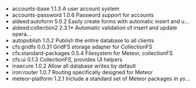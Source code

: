 - accounts-base          1.1.3  A user account system
- accounts-password      1.0.6  Password support for accounts
- aldeed:autoform        5.0.2  Easily create forms with automatic insert and u...
- aldeed:collection2     2.3.1* Automatic validation of insert and update opera...
- autopublish            1.0.2  Publish the entire database to all clients
- cfs:gridfs             0.0.31  GridFS storage adapter for CollectionFS
- cfs:standard-packages  0.5.4  Filesystem for Meteor, collectionFS
- cfs:ui                 0.1.3  CollectionFS, provides UI helpers
- insecure               1.0.2  Allow all database writes by default
- iron:router            1.0.7  Routing specifically designed for Meteor
- meteor-platform        1.2.1  Include a standard set of Meteor packages in yo...



